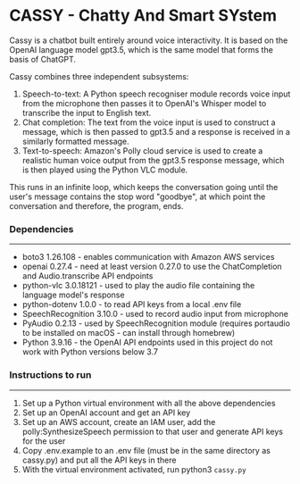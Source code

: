 # CASSY - Chatty And Smart SYstem

Cassy is a chatbot built entirely around voice interactivity. It is based on the OpenAI language model gpt3.5, which is the same model that forms the basis of ChatGPT.

Cassy combines three independent subsystems:

1. Speech-to-text: A Python speech recogniser module records voice input from the microphone then passes it to OpenAI's Whisper model to transcribe the input to English text.
1. Chat completion: The text from the voice input is used to construct a message, which is then passed to gpt3.5 and a response is received in a similarly formatted message.
1. Text-to-speech: Amazon's Polly cloud service is used to create a realistic human voice output from the gpt3.5 response message, which is then played using the Python VLC module.

This runs in an infinite loop, which keeps the conversation going until the user's message contains the stop word "goodbye", at which point the conversation and therefore, the program, ends.


### Dependencies

---

* boto3 1.26.108 - enables communication with Amazon AWS services
* openai 0.27.4 - need at least version 0.27.0 to use the ChatCompletion and Audio.transcribe API endpoints
* python-vlc 3.0.18121 - used to play the audio file containing the language model's response
* python-dotenv 1.0.0 - to read API keys from a local .env file
* SpeechRecognition 3.10.0 - used to record audio input from microphone
* PyAudio 0.2.13 - used by SpeechRecognition module (requires portaudio to be installed on macOS - can install through homebrew)
* Python 3.9.16 - the OpenAI API endpoints used in this project do not work with Python versions below 3.7


### Instructions to run

---

1. Set up a Python virtual environment with all the above dependencies
2. Set up an OpenAI account and get an API key
3. Set up an AWS account, create an IAM user, add the polly:SynthesizeSpeech permission to that user and generate API keys for the user
4. Copy .env.example to an .env file (must be in the same directory as cassy.py) and put all the API keys in there
5. With the virtual environment activated, run python3 `cassy.py`
